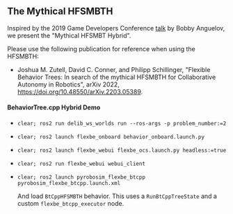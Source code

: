 ## The Mythical HFSMBTH

Inspired by the 2019 Game Developers Conference [talk](https://www.youtube.com/watch?v=Qq_xX1JCreI&t=1159s) by Bobby Anguelov, we present the "Mythical HFSMBT Hybrid".

Please use the following publication for reference when using the HFSMBTH:

  * Joshua M. Zutell, David C. Conner, and Philipp Schillinger, "Flexible Behavior Trees: In search of the mythical    HFSMBTH for Collaborative Autonomy in Robotics", arXiv 2022, https://doi.org/10.48550/arXiv.2203.05389.


#### BehaviorTree.cpp Hybrid Demo

  * `clear; ros2 run delib_ws_worlds run --ros-args -p problem_number:=2`
  * `clear; ros2 launch flexbe_onboard behavior_onboard.launch.py`
  * `clear; ros2 launch flexbe_webui flexbe_ocs.launch.py headless:=true`
  * `clear; ros2 run flexbe_webui webui_client`
  * `clear; ros2 launch pyrobosim_flexbe_btcpp pyrobosim_flexbe_btcpp.launch.xml`

    And load `BtCppHFSMBTH` behavior.
    This uses a `RunBtCppTreeState` and a custom `flexbe_btcpp_executor` node.
